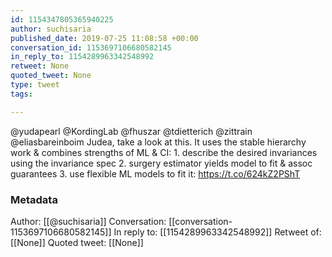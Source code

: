 ```yaml
---
id: 1154347805365940225
author: suchisaria
published_date: 2019-07-25 11:08:58 +00:00
conversation_id: 1153697106680582145
in_reply_to: 1154289963342548992
retweet: None
quoted_tweet: None
type: tweet
tags:

---
```


@yudapearl @KordingLab @fhuszar @tdietterich @zittrain @eliasbareinboim Judea, take a look at this. It uses the stable hierarchy work &amp; combines strengths of ML &amp; CI: 1. describe the desired invariances using the invariance spec 2. surgery estimator yields model to fit &amp; assoc guarantees 3. use flexible ML models to fit it: https://t.co/624kZ2PShT

### Metadata

Author: [[@suchisaria]]
Conversation: [[conversation-1153697106680582145]]
In reply to: [[1154289963342548992]]
Retweet of: [[None]]
Quoted tweet: [[None]]
